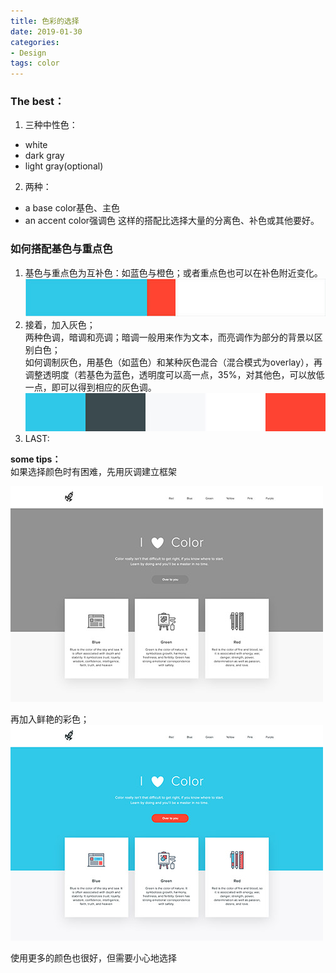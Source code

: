 ```yaml
---
title: 色彩的选择
date: 2019-01-30
categories:
- Design
tags: color
---
```

### The best：
1. 三种中性色：
- white
- dark gray
- light gray(optional)
2. 两种：
- a base color基色、主色
- an accent color强调色
这样的搭配比选择大量的分离色、补色或其他要好。

### 如何搭配基色与重点色
1. 基色与重点色为互补色：如蓝色与橙色；或者重点色也可以在补色附近变化。  
![three colors](../../imags/color1.png)  
2. 接着，加入灰色；  
两种色调，暗调和亮调；暗调一般用来作为文本，而亮调作为部分的背景以区别白色；  
如何调制灰色，用基色（如蓝色）和某种灰色混合（混合模式为overlay），再调整透明度（若基色为蓝色，透明度可以高一点，35%，对其他色，可以放低一点，即可以得到相应的灰色调。  
![four colors](../../imags/color2.png)  
3. LAST:

**some tips：**  
如果选择颜色时有困难，先用灰调建立框架  

![gray frame](../../imags/color3.png)  

再加入鲜艳的彩色；  
![colorful frame](../../imags/color4.png)  

使用更多的颜色也很好，但需要小心地选择
